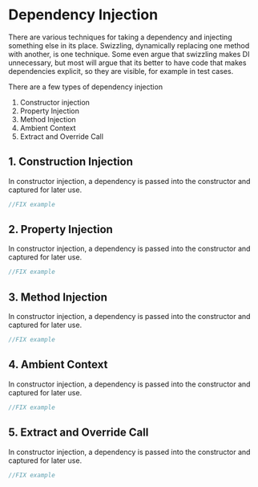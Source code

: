 # Dependency Injection

There are various techniques for taking a dependency and injecting something else in its place. 
Swizzling, dynamically replacing one method with another, is one technique. 
Some even argue that swizzling makes DI unnecessary, but most will argue that its better to have code that makes dependencies explicit, so they are visible, for example in test cases.

There are a few types of dependency injection

1. Constructor injection
2. Property Injection
3. Method Injection
4. Ambient Context
5. Extract and Override Call


## 1. Construction Injection
In constructor injection, a dependency is passed into the constructor and captured for later use.

```swift
//FIX example
```

## 2. Property Injection
In constructor injection, a dependency is passed into the constructor and captured for later use.

```swift
//FIX example
```

## 3. Method Injection
In constructor injection, a dependency is passed into the constructor and captured for later use.

```swift
//FIX example
```

## 4. Ambient Context
In constructor injection, a dependency is passed into the constructor and captured for later use.

```swift
//FIX example
```

## 5. Extract and Override Call
In constructor injection, a dependency is passed into the constructor and captured for later use.

```swift
//FIX example
```

